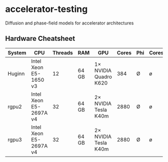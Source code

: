 # accelerator-testing
Diffusion and phase-field models for accelerator architectures

## Hardware Cheatsheet

| System     | CPU                    | Threads | RAM   | GPU                         | Cores | Phi      | Cores    |
| ---------- | ---------------------- | ------- | ----- | --------------------------- | ----- | -------- | -------- |
| Huginn     | Intel Xeon E5-1650 v3  | 12      | 64 GB | 1&times; NVIDIA Quadro K620 | 384   | &Oslash; | &oslash; |
| rgpu2      | Intel Xeon E5-2697A v4 | 32      | 64 GB | 2&times; NVIDIA Tesla K40m  | 2880  | &Oslash; | &oslash; |
| rgpu3      | Intel Xeon E5-2697A v4 | 32      | 64 GB | 2&times; NVIDIA Tesla K40m  | 2880  | &Oslash; | &oslash; |
